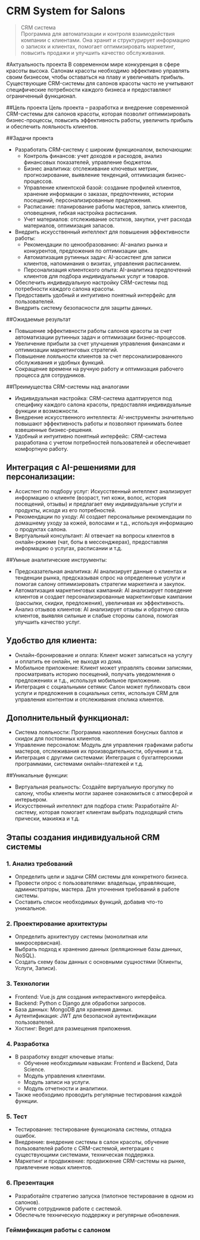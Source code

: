 # CRM System for Salons
> CRM система  
> Программа для автоматизации и контроля взаимодействия компании с клиентами. Она хранит и структурирует информацию о записях и клиентах, помогает оптимизировать маркетинг, повысить продажи и улучшить качество обслуживания.

#Актуальность проекта
В современном мире конкуренция в сфере красоты высока. Салонам красоты необходимо эффективно управлять своим бизнесом, чтобы оставаться на плаву и увеличивать прибыль. Существующие CRM-системы для салонов красоты часто не учитывают специфические потребности каждого бизнеса и предоставляют ограниченный функционал. 

##Цель проекта
Цель проекта – разработка и внедрение современной CRM-системы для салонов красоты, которая позволит оптимизировать бизнес-процессы, повысить эффективность работы, увеличить прибыль и обеспечить лояльность клиентов.

##Задачи проекта
* Разработать CRM-систему с широким функционалом, включающим:
    * Контроль финансов: учет доходов и расходов, анализ финансовых показателей, управление бюджетом.
    * Бизнес аналитика: отслеживание ключевых метрик, прогнозирование, выявление тенденций, оптимизация бизнес-процессов.
    * Управление клиентской базой: создание профилей клиентов, хранение информации о заказах, предпочтениях, истории посещений, персонализированные предложения.
    * Расписание: планирование работы мастеров, запись клиентов, оповещения, гибкая настройка расписания.
    * Учет материалов: отслеживание остатков, закупки, учет расхода материалов, оптимизация запасов.
* Внедрить искусственный интеллект для повышения эффективности работы:
    * Рекомендации по ценообразованию: AI-анализ рынка и конкурентов, предложения по оптимизации цен.
    * Автоматизация рутинных задач: AI-ассистент для записи клиентов, напоминания о визитах, управления расписанием.
    * Персонализация клиентского опыта: AI-аналитика предпочтений клиентов для подбора индивидуальных услуг и товаров.
* Обеспечить индивидуальную настройку CRM-системы под потребности каждого салона красоты.
* Предоставить удобный и интуитивно понятный интерфейс для пользователей.
* Внедрить систему безопасности для защиты данных.

##Ожидаемые результат
* Повышение эффективности работы салонов красоты за счет автоматизации рутинных задач и оптимизации бизнес-процессов.
* Увеличение прибыли за счет улучшения управления финансами и оптимизации маркетинговых стратегий.
* Повышение лояльности клиентов за счет персонализированного обслуживания и удобных функций.
* Сокращение времени на ручную работу и оптимизация рабочего процесса для сотрудников.

##Преимущества CRM-системы над аналогами
* Индивидуальная настройка: CRM-система адаптируется под специфику каждого салона красоты, предоставляя индивидуальные функции и возможности.
* Внедрение искусственного интеллекта: AI-инструменты значительно повышают эффективность работы и позволяют принимать более взвешенные бизнес-решения.
* Удобный и интуитивно понятный интерфейс: CRM-система разработана с учетом потребностей пользователей и обеспечивает комфортную работу.

## Интеграция с AI-решениями для персонализации:
* Ассистент по подбору услуг: Искусственный интеллект анализирует информацию о клиенте (возраст, тип кожи, волос, история посещений, отзывы) и предлагает ему индивидуальные услуги и продукты, исходя из его потребностей.
* Рекомендации по уходу: AI создает персональные рекомендации по домашнему уходу за кожей, волосами и т.д., используя информацию о продуктах салона.
* Виртуальный консультант: AI отвечает на вопросы клиентов в онлайн-режиме (чат, боты в мессенджерах), предоставляя информацию о услугах, расписании и т.д.

##Умные аналитические инструменты:
* Предсказательная аналитика: AI анализирует данные о клиентах и тенденции рынка, предсказывая спрос на определенные услуги и помогая салону оптимизировать стратегии маркетинга и закупок.
* Автоматизация маркетинговых кампаний: AI анализирует поведение клиентов и создает персонализированные маркетинговые кампании (рассылки, скидки, предложения), увеличивая их эффективность.
* Анализ отзывов клиентов: AI анализирует отзывы и обратную связь клиентов, выявляя сильные и слабые стороны салона, помогая улучшить качество услуг.

## Удобство для клиента:
* Онлайн-бронирование и оплата: Клиент может записаться на услугу и оплатить ее онлайн, не выходя из дома.
* Мобильное приложение: Клиент может управлять своими записями, просматривать историю посещений, получать уведомления о предложениях и т.д., используя мобильное приложение.
* Интеграция с социальными сетями: Салон может публиковать свои услуги и предложения в социальных сетях, используя CRM для управления контентом и отслеживания отклика клиентов.

## Дополнительный функционал:
* Система лояльности: Программа накопления бонусных баллов и скидок для постоянных клиентов.
* Управление персоналом: Модуль для управления графиками работы мастеров, отслеживания их производительности, обучения и т.д.
* Интеграция с другими системами: Интеграция с бухгалтерскими программами, системами онлайн-платежей и т.д.

##Уникальные функции:
* Виртуальная реальность: Создайте виртуальную прогулку по салону, чтобы клиенты могли заранее ознакомиться с атмосферой и интерьером.
* Искусственный интеллект для подбора стиля: Разработайте AI-систему, которая помогает клиентам выбрать подходящий стиль прически, макияжа и т.д.

## Этапы создания индивидуальной CRM системы
### 1. Анализ требований
- Определить цели и задачи CRM системы для конкретного бизнеса.
- Провести опрос с пользователями: владельцы, управляющие, администраторы, мастера. Для уточнения требований в работе системы.
- Составить список необходимых функций, добавив что-то уникальное.

### 2. Проектирование архитектуры
- Определить архитектуру системы (монолитная или микросервисная).
- Выбрать подход к хранению данных (реляционные базы данных, NoSQL).
- Создать схему базы данных с основными сущностями (Клиенты, Услуги, Записи).


### 3. Технологии
- Frontend:  Vue.js для создания интерактивного интерфейса.
- Backend:  Python с Django для обработки запросов.
- База данных:  MongoDB для хранения данных.
- Аутентификация: JWT  для безопасной аутентификации пользователей.
- Хостинг: Beget для размещения приложения.

### 4. Разработка
- В разработку входят ключевые этапы:
  -  Обучение необходимым навыкам: Frontend и Backend, Data Science.
  - Модуль управления клиентами.
  - Модуль записи на услуги.
  - Модуль отчетности и аналитики.
- Также необходимо проводить регулярные тестирования каждой функции.

### 5. Тест
* Тестирование: тестирование функционала системы, отладка ошибок.
* Внедрение: внедрение системы в салон красоты, обучение пользователей работе с CRM-системой, интеграция с существующими системами, техническая поддержка.
* Маркетинг и продвижение: продвижение CRM-системы на рынке, привлечение новых клиентов.

### 6. Презентация
- Разработайте стратегию запуска (пилотное тестирование в одном из салонов).
- Обучите сотрудников работе с системой.
- Обеспечьте техническую поддержку и регулярные обновления.




### Геймификация работы с салоном
